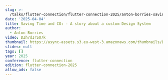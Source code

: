 ```yaml
---
slug: >-
  /talks/flutter-connection/flutter-connection-2025/anton-borries-saving-time-and-co-a-story-about-a-custom-design-system
date: '2025-04-04'
title: Saving Time and CO₂ - A story about a custom Design System
author:
  - Anton Borries
video: DZh7dIrSO7k
thumbnail: https://async-assets.s3.eu-west-3.amazonaws.com/thumbnails/DZh7dIrSO7k.jpg
slides: null
tags: []
year: 2025
conference: flutter-connection
edition: flutter-connection-2025
allow_ads: false
---
```

